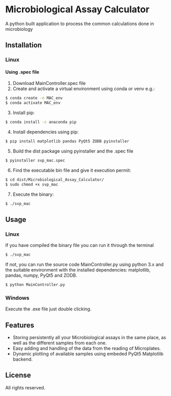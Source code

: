# Microbiological Assay Calculator
A python built application to process the common calculations done in microbiology 

## Installation
### Linux
#### Using .spec file
1. Download MainController.spec file
2. Create and activate a virtual environment using conda or venv e.g.:
```bash
$ conda create -n MAC_env
$ conda activate MAC_env
```
3. Install pip:
```bash
$ conda install -c anaconda pip
```
4. Install dependencies using pip:
```bash
$ pip install matplotlib pandas PyQt5 ZODB pyinstaller
```
5. Build the dist package using pyinstaller and the .spec file
```bash
$ pyinstaller svp_mac.spec
```
6. Find the executable bin file and give it execution permit:
```bash
$ cd dist/Microbiological_Assay_Calculator/
$ sudo chmod +x svp_mac
```
7. Execute the binary:
```bash
$ ./svp_mac
```
<!--8. (Optional) Install the binary to execute it in terminal
```bash
$ sudo ln -s absolute/path/to/your/binFile/svp_mac /usr/bin/svp_mac 
```
-->

## Usage
### Linux
If you have compiled the binary file you can run it through the terminal
```bash
$ ./svp_mac
```
If not, you can run the source code MainController.py using python 3.x and the suitable environment with the installed dependencies: matplotlib, pandas, numpy, PyQt5 and ZODB.
```bash
$ python MainController.py
```
### Windows
Execute the .exe file just double clicking.

## Features
* Storing persistently all your Microbiological assays in the same place, as well as the different samples from each one.
* Easy adding and handling of the data from the reading of Microplates.
* Dynamic plotting of available samples using embeded PyQt5 Matplotlib backend.

## License
All rights reserved.
